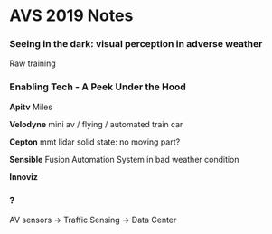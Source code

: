 # AVS 2019 Notes

<script type="text/javascript" src="https://cdn.mathjax.org/mathjax/latest/MathJax.js?config=TeX-AMS_HTML"></script>

### Seeing in the dark: visual perception in adverse weather
Raw training

### Enabling Tech - A Peek Under the Hood
__Apitv__
Miles 

__Velodyne__
mini av / flying / automated train car

__Cepton__
mmt lidar
solid state: no moving part? 

__Sensible__
Fusion
Automation System
in bad weather condition 

__Innoviz__

### ?
AV sensors -> Traffic Sensing -> Data Center


<!--stackedit_data:
eyJoaXN0b3J5IjpbMTQwNDI4NDM0NywxNzk3NDgzOTcwLDEzNj
I4MTI4NzQsLTIwMjk3NDYwMjAsODA2NDIxNDExLDIyNjE0MDA3
MywtMTMxMTQwMTA5NCwtNjUwMDk3MjIwLC0xNTQ3OTI2MjgwLD
E2ODY3MDMzNTksLTEyODkyNTEyNzksLTc4ODY4NTM2M119
-->